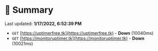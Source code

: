 # 📖 Summary
Last updated: **1/17/2022, 6:52:39 PM**

- `GET` [https://uptimerfree.tk](https://uptimerfree.tk) - **Down** (10040ms)
- `GET` [https://monitoruptimer.tk](https://monitoruptimer.tk) - **Down** (10021ms)
